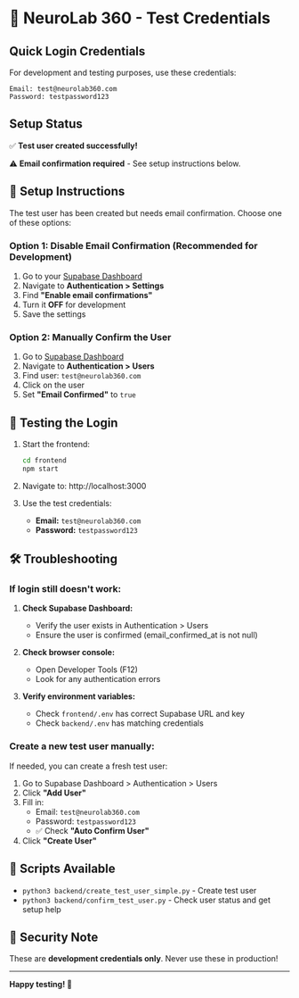 # 🧪 NeuroLab 360 - Test Credentials

## Quick Login Credentials

For development and testing purposes, use these credentials:

```
Email: test@neurolab360.com
Password: testpassword123
```

## Setup Status

✅ **Test user created successfully!**

⚠️ **Email confirmation required** - See setup instructions below.

## 🔧 Setup Instructions

The test user has been created but needs email confirmation. Choose one of these options:

### Option 1: Disable Email Confirmation (Recommended for Development)

1. Go to your [Supabase Dashboard](https://app.supabase.com/project/fdkjoykhsdwigwjtxdxa)
2. Navigate to **Authentication > Settings**
3. Find **"Enable email confirmations"**
4. Turn it **OFF** for development
5. Save the settings

### Option 2: Manually Confirm the User

1. Go to [Supabase Dashboard](https://app.supabase.com/project/fdkjoykhsdwigwjtxdxa)
2. Navigate to **Authentication > Users**
3. Find user: `test@neurolab360.com`
4. Click on the user
5. Set **"Email Confirmed"** to `true`

## 🚀 Testing the Login

1. Start the frontend:
   ```bash
   cd frontend
   npm start
   ```

2. Navigate to: http://localhost:3000

3. Use the test credentials:
   - **Email:** `test@neurolab360.com`
   - **Password:** `testpassword123`

## 🛠️ Troubleshooting

### If login still doesn't work:

1. **Check Supabase Dashboard:**
   - Verify the user exists in Authentication > Users
   - Ensure the user is confirmed (email_confirmed_at is not null)

2. **Check browser console:**
   - Open Developer Tools (F12)
   - Look for any authentication errors

3. **Verify environment variables:**
   - Check `frontend/.env` has correct Supabase URL and key
   - Check `backend/.env` has matching credentials

### Create a new test user manually:

If needed, you can create a fresh test user:

1. Go to Supabase Dashboard > Authentication > Users
2. Click **"Add User"**
3. Fill in:
   - Email: `test@neurolab360.com`
   - Password: `testpassword123`
   - ✅ Check **"Auto Confirm User"**
4. Click **"Create User"**

## 📝 Scripts Available

- `python3 backend/create_test_user_simple.py` - Create test user
- `python3 backend/confirm_test_user.py` - Check user status and get setup help

## 🔐 Security Note

These are **development credentials only**. Never use these in production!

---

**Happy testing! 🎉**